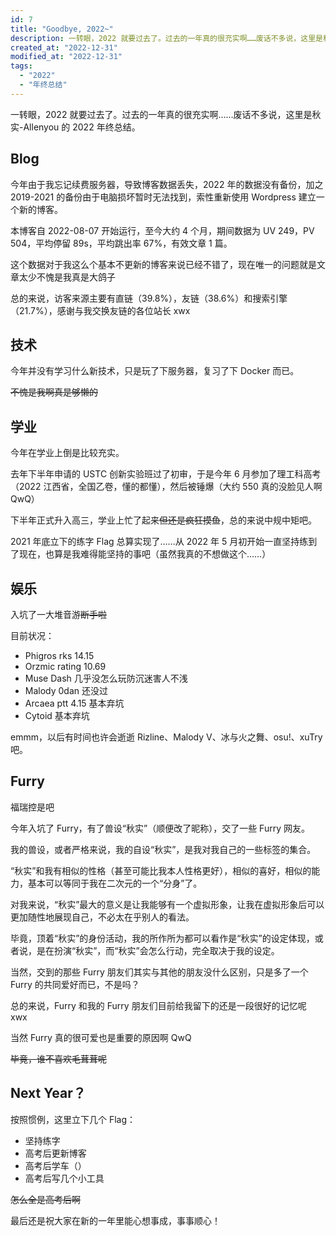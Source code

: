 ```yaml
---
id: 7
title: "Goodbye, 2022~"
description: 一转眼，2022 就要过去了。过去的一年真的很充实啊……废话不多说，这里是秋实-Allenyou 的 2022 年终总结。
created_at: "2022-12-31"
modified_at: "2022-12-31"
tags:
  - "2022"
  - "年终总结"
---
```


一转眼，2022 就要过去了。过去的一年真的很充实啊……废话不多说，这里是秋实-Allenyou 的 2022 年终总结。

## Blog

今年由于我忘记续费服务器，导致博客数据丢失，2022 年的数据没有备份，加之 2019-2021 的备份由于电脑损坏暂时无法找到，索性重新使用 Wordpress 建立一个新的博客。

本博客自 2022-08-07 开始运行，至今大约 4 个月，期间数据为 UV 249，PV 504，平均停留 89s，平均跳出率 67%，有效文章 1 篇。

这个数据对于我这么个基本不更新的博客来说已经不错了，现在唯一的问题就是文章太少不愧是我真是大鸽子

总的来说，访客来源主要有直链（39.8%），友链（38.6%）和搜索引擎（21.7%），感谢与我交换友链的各位站长 xwx

## 技术

今年并没有学习什么新技术，只是玩了下服务器，复习了下 Docker 而已。

~~不愧是我啊真是够懒的~~

## 学业

今年在学业上倒是比较充实。

去年下半年申请的 USTC 创新实验班过了初审，于是今年 6 月参加了理工科高考（2022 江西省，全国乙卷，懂的都懂），然后被锤爆（大约 550 真的没脸见人啊 QwQ）

下半年正式升入高三，学业上忙了起来~~但还是疯狂摸鱼~~，总的来说中规中矩吧。

2021 年底立下的练字 Flag 总算实现了……从 2022 年 5 月初开始一直坚持练到了现在，也算是我难得能坚持的事吧（虽然我真的不想做这个……）

## 娱乐

入坑了一大堆音游~~断手啦~~

目前状况：

- Phigros rks 14.15
- Orzmic rating 10.69
- Muse Dash 几乎没怎么玩防沉迷害人不浅
- Malody 0dan 还没过
- Arcaea ptt 4.15 基本弃坑
- Cytoid 基本弃坑

emmm，以后有时间也许会逝逝 Rizline、Malody V、冰与火之舞、osu!、xuTry 吧。

## Furry

福瑞控是吧

今年入坑了 Furry，有了兽设“秋实”（顺便改了昵称），交了一些 Furry 网友。

我的兽设，或者严格来说，我的自设“秋实”，是我对我自己的一些标签的集合。

“秋实”和我有相似的性格（甚至可能比我本人性格更好），相似的喜好，相似的能力，基本可以等同于我在二次元的一个“分身”了。

对我来说，“秋实”最大的意义是让我能够有一个虚拟形象，让我在虚拟形象后可以更加随性地展现自己，不必太在乎别人的看法。

毕竟，顶着“秋实”的身份活动，我的所作所为都可以看作是“秋实”的设定体现，或者说，是在扮演“秋实”，而“秋实”会怎么行动，完全取决于我的设定。

当然，交到的那些 Furry 朋友们其实与其他的朋友没什么区别，只是多了一个 Furry 的共同爱好而已，不是吗？

总的来说，Furry 和我的 Furry 朋友们目前给我留下的还是一段很好的记忆呢 xwx

当然 Furry 真的很可爱也是重要的原因啊 QwQ

~~毕竟，谁不喜欢毛茸茸呢~~

## Next Year？

按照惯例，这里立下几个 Flag：

- 坚持练字
- 高考后更新博客
- 高考后学车（）
- 高考后写几个小工具

~~怎么全是高考后啊~~

最后还是祝大家在新的一年里能心想事成，事事顺心！
